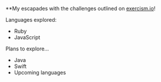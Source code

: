 **My escapades with the challenges outlined on [exercism.io](http://exercism.io/)!

Languages explored:
* Ruby
* JavaScript

Plans to explore...
* Java
* Swift
* Upcoming languages
